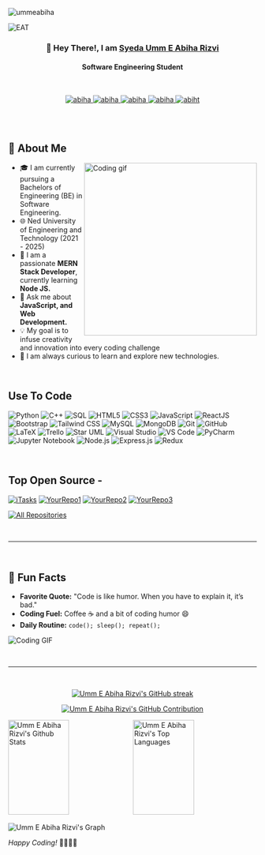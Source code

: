 <!---
- Greetings!
- This is Syeda Umm E Abiha Rizvi. I am currently pursuing Software Engineering from Ned University of Engineering and Technology. I am a dedicated individual who always keens to learn something new. As yet, I am practicing on Python, C++, DataScience and Web Development. My interest lies in the domains of Software Development and Artificial Intelligence, and currently I am exploring MERN STACK Web and Machine Learning. 


- How to reach me?
- <br>
[<img src="https://cdn3.iconfinder.com/data/icons/2018-social-media-black-and-white-logos/1000/2018_social_media_popular_app_logo_linkedin-512.png" width="40px" alt="LinkedIn Logo">](https://www.linkedin.com/in/ummeabiha)
[<img src="https://cdn4.iconfinder.com/data/icons/logos-and-brands/512/160_Hackerrank_logo_logos-512.png" width="45px" alt="HackerRank Logo">](https://www.hackerrank.com/umm_e_abiha)
[<img src="https://cdn4.iconfinder.com/data/icons/social-media-logos-6/512/112-gmail_email_mail-512.png" width="40px" alt="Email Logo">](mailto:abiharizvi10.04@gmail.com) 

## 🌟 About Me
On a mission to make technology more exciting and accessible, I'm a dynamic and creative Software Engineering student. My skill set encompasses Python 🐍 coding, crafting stunning graphics, and delving into the wonders of Data Science 📊 and Web Development 🌐. Currently, my exploration extends to the MERN STACK, adding an extra layer to my journey in the fascinating world of technology. 🤖

## 💡 Professional Aspirations
As a tech explorer, I'm always eager to learn and adapt. My goal is to infuse creativity and innovation into every coding challenge. Actively seeking internships to collaborate with industry leaders and push the boundaries of technology.
--->


<p align="left"> <img src="https://komarev.com/ghpvc/?username=ummeabiha&label=Profile%20views&color=0e75b6&style=flat" alt="ummeabiha" /> </p>

![EAT](https://github.com/ummeabiha/ummeabiha/assets/98107411/f4e5fa3d-3cc5-4498-acf8-f25995f034e8)


<h3 align="center">
         👋 Hey There!, I am
                <b><a target="_blank" href="https://www.linkedin.com/in/ummeabiha">Syeda Umm E Abiha Rizvi</a></b> 
</h3>

<h4 align="center">
         Software Engineering Student
</h4>

<br/>
<p align="center">
 <a href="https://www.linkedin.com/in/ummeabiha" target="_blank"">
  <img src="https://img.shields.io/badge/LinkedIn-0077B5?style=for-the-badge&logo=linkedin&logoColor=white" alt="abiha""/>
 </a>
<a href="https://www.hackerrank.com/umm_e_abiha" target="_blank"">
  <img src="https://img.shields.io/badge/HackerRank-2EC866?style=for-the-badge&logo=hackerrank&logoColor=white" alt="abiha"/>
</a>
 <a href="https://instagram.com/ummeabiha" target="_blank"">
  <img src="https://img.shields.io/badge/Instagram-fe4164?style=for-the-badge&logo=instagram&logoColor=white" alt="abiha" />
 </a> 
 <a href="https://facebook.com/ummeabiha" target="_blank"">
  <img src="https://img.shields.io/badge/Facebook-20BEFF?&style=for-the-badge&logo=facebook&logoColor=white" alt="abiha"  />
  </a> 
<a href="mailto:abiharizvi10.04@gmail.com" target="_blank"">
  <img src="https://img.shields.io/badge/Gmail-D14836?style=for-the-badge&logo=gmail&logoColor=white" alt="abiht"/>
</a>
</p>


<br/>
<br/>

## 🌟 About Me
<p>
  <img align="right" width="350" src="/assets/programmer.gif" alt="Coding gif" />
  
  - 🎓 I am currently pursuing a Bachelors of Engineering (BE) in Software Engineering.
  - 🌐 Ned University of Engineering and Technology (2021 - 2025)
  - 🌱 I am a passionate **MERN Stack Developer**, currently learning **Node JS.**
  - 💬 Ask me about **JavaScript, and Web Development.**
  - 💡 My goal is to infuse creativity and innovation into every coding challenge
  - 🚀 I am always curious to learn and explore new technologies.
  
</p>

<br/>

## Use To Code
![Python](https://img.shields.io/badge/Python-3776AB?style=for-the-badge&logo=python&logoColor=white)
![C++](https://img.shields.io/badge/C++-00599C?style=for-the-badge&logo=c%2B%2B&logoColor=white)
![SQL](https://img.shields.io/badge/SQL-4479A1?style=for-the-badge&logo=sql&logoColor=white)
![HTML5](https://img.shields.io/badge/HTML5-E34F26?style=for-the-badge&logo=html5&logoColor=white)
![CSS3](https://img.shields.io/badge/CSS3-1572B6?style=for-the-badge&logo=css3&logoColor=white)
![JavaScript](https://img.shields.io/badge/JavaScript-F7DF1E?style=for-the-badge&logo=javascript&logoColor=black)
![ReactJS](https://img.shields.io/badge/React-61DAFB?style=for-the-badge&logo=react&logoColor=white)
![Bootstrap](https://img.shields.io/badge/Bootstrap-563D7C?style=for-the-badge&logo=bootstrap&logoColor=white)
![Tailwind CSS](https://img.shields.io/badge/Tailwind_CSS-38B2AC?style=for-the-badge&logo=tailwind-css&logoColor=white)
![MySQL](https://img.shields.io/badge/MySQL-4479A1?style=for-the-badge&logo=mysql&logoColor=white)
![MongoDB](https://img.shields.io/badge/MongoDB-4EA94B?style=for-the-badge&logo=mongodb&logoColor=white)
![Git](https://img.shields.io/badge/Git-F05032?style=for-the-badge&logo=git&logoColor=white)
![GitHub](https://img.shields.io/badge/GitHub-181717?style=for-the-badge&logo=github&logoColor=white)
![LaTeX](https://img.shields.io/badge/LaTeX-008080?style=for-the-badge&logo=latex&logoColor=white)
![Trello](https://img.shields.io/badge/Trello-0052CC?style=for-the-badge&logo=trello&logoColor=white)
![Star UML](https://img.shields.io/badge/Star_UML-9B59B6?style=for-the-badge&logo=staruml&logoColor=white)
![Visual Studio](https://img.shields.io/badge/Visual_Studio-5C2D91?style=for-the-badge&logo=visual-studio&logoColor=white)
![VS Code](https://img.shields.io/badge/VS_Code-007ACC?style=for-the-badge&logo=visual-studio-code&logoColor=white)
![PyCharm](https://img.shields.io/badge/PyCharm-000000?style=for-the-badge&logo=pycharm&logoColor=white)
![Jupyter Notebook](https://img.shields.io/badge/Jupyter_Notebook-F37626?style=for-the-badge&logo=jupyter&logoColor=white)
![Node.js](https://img.shields.io/badge/Node.js-3C873A?style=for-the-badge&labelColor=black&logo=node.js&logoColor=3C873A)
![Express.js](https://img.shields.io/badge/Express.js-000000?style=for-the-badge&logo=express&logoColor=white)
![Redux](https://img.shields.io/badge/Redux-593D88?style=for-the-badge&logo=redux&logoColor=white)

<br/>

## Top Open Source -
[![iTasks](https://github-readme-stats.vercel.app/api/pin/?username=ummeabiha&repo=itasks&border_color=7F3FBF&bg_color=0D1117&title_color=C9D1D9&text_color=8B949E&icon_color=7F3FBF)](https://github.com/ummeabiha/JavaScript)
[![YourRepo1](https://github-readme-stats.vercel.app/api/pin/?username=ummeabiha&repo=your-repo1&border_color=7F3FBF&bg_color=0D1117&title_color=C9D1D9&text_color=8B949E&icon_color=7F3FBF)](https://github.com/ummeabiha/your-repo1)
[![YourRepo2](https://github-readme-stats.vercel.app/api/pin/?username=ummeabiha&repo=your-repo2&border_color=7F3FBF&bg_color=0D1117&title_color=C9D1D9&text_color=8B949E&icon_color=7F3FBF)](https://github.com/ummeabiha/your-repo2)
[![YourRepo3](https://github-readme-stats.vercel.app/api/pin/?username=ummeabiha&repo=your-repo3&border_color=7F3FBF&bg_color=0D1117&title_color=C9D1D9&text_color=8B949E&icon_color=7F3FBF)](https://github.com/ummeabiha/your-repo3)


<p align="left">
  <a href="https://github.com/ummeabiha?tab=repositories" target="_blank"><img alt="All Repositories" title="All Repositories" src="https://img.shields.io/badge/-All%20Repos-2962FF?style=for-the-badge&logo=koding&logoColor=white"/></a>
</p>

<br/>
<hr/>
<br/>

## 🚀 Fun Facts
- **Favorite Quote:** "Code is like humor. When you have to explain it, it’s bad."
- **Coding Fuel:** Coffee ☕ and a bit of coding humor 😄
- **Daily Routine:** `code(); sleep(); repeat();`

![Coding GIF](https://media.giphy.com/media/ZVik7pBtu9dNS/giphy.gif)



<br/>
<hr/>
<br/>

<p align="center">
  <a href="https://github.com/ummeabiha">
    <img src="https://github-readme-streak-stats.herokuapp.com/?user=ummeabiha&theme=radical&border=7F3FBF&background=0D1117" alt="Umm E Abiha Rizvi's GitHub streak"/>
  </a>
</p>

<p align="center">
  <a href="https://github.com/ummeabiha">
    <img src="https://github-profile-summary-cards.vercel.app/api/cards/profile-details?username=ummeabiha&theme=radical" alt="Umm E Abiha Rizvi's GitHub Contribution"/>
  </a>
</p>

<a> 
    <a href="https://github.com/ummeabiha"><img alt="Umm E Abiha Rizvi's Github Stats" src="https://denvercoder1-github-readme-stats.vercel.app/api?username=ummeabiha&show_icons=true&count_private=true&theme=react&border_color=7F3FBF&bg_color=0D1117&title_color=F85D7F&icon_color=F8D866" height="192px" width="49.5%"/></a>
  <a href="https://github.com/ummeabiha"><img alt="Umm E Abiha Rizvi's Top Languages" src="https://denvercoder1-github-readme-stats.vercel.app/api/top-langs/?username=ummeabiha&langs_count=8&layout=compact&theme=react&border_color=7F3FBF&bg_color=0D1117&title_color=F85D7F&icon_color=F8D866" height="192px" width="49.5%"/></a>
  <br/>
</a>

![Umm E Abiha Rizvi's Graph](https://github-readme-activity-graph.vercel.app/graph?username=ummeabiha&custom_title=Umm%20E%20Abiha%20Rizvi's%20GitHub%20Activity%20Graph&bg_color=0D1117&color=7F3FBF&line=7F3FBF&point=7F3FBF&area_color=FFFFFF&title_color=FFFFFF&area=true)


*Happy Coding!* 👩🏻‍💻🚀


<!---
ummeabiha/ummeabiha is a ✨ special ✨ repository because its `README.md` (this file) appears on your GitHub profile.
You can click the Preview link to take a look at your changes.
--->
